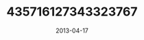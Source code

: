 ---
title: "435716127343323767"
cover: "2013-04-17 11.17.11 435716127343323767_46248401"
photo: "2013-04-17 11.17.11 435716127343323767_46248401"
date: "2013-04-17"
type: "photo"
---